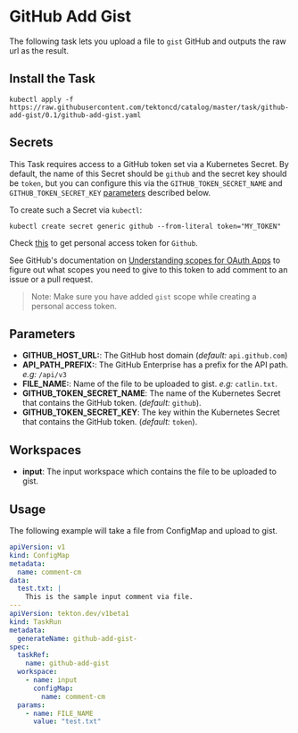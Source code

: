 # GitHub Add Gist

The following task lets you upload a file to `gist` GitHub
and outputs the raw url as the result.

## Install the Task

```
kubectl apply -f https://raw.githubusercontent.com/tektoncd/catalog/master/task/github-add-gist/0.1/github-add-gist.yaml
```

## Secrets

This Task requires access to a GitHub token set via a Kubernetes Secret. By default, the name of this Secret should be `github` and the secret key should be `token`, but you can configure this via the `GITHUB_TOKEN_SECRET_NAME` and `GITHUB_TOKEN_SECRET_KEY` [parameters](#parameters) described below.

To create such a Secret via `kubectl`:

```
kubectl create secret generic github --from-literal token="MY_TOKEN"
```

Check [this](https://help.github.com/en/github/authenticating-to-github/creating-a-personal-access-token-for-the-command-line) to get personal access token for `Github`.

See GitHub's documentation on [Understanding scopes for OAuth Apps](https://developer.github.com/apps/building-oauth-apps/understanding-scopes-for-oauth-apps/) to figure out what scopes you need to give to this token to add comment to an issue or a pull request.

> Note: Make sure you have added `gist` scope while creating a personal access token.

## Parameters

- **GITHUB_HOST_URL:**: The GitHub host domain (_default:_ `api.github.com`)
- **API_PATH_PREFIX:**: The GitHub Enterprise has a prefix for the API path. _e.g:_ `/api/v3`
- **FILE_NAME:**: Name of the file to be uploaded to gist. _e.g:_ `catlin.txt`.
- **GITHUB_TOKEN_SECRET_NAME**: The name of the Kubernetes Secret that
  contains the GitHub token. (_default:_ `github`).
- **GITHUB_TOKEN_SECRET_KEY**: The key within the Kubernetes Secret that contains the GitHub token. (_default:_ `token`).


## Workspaces

- **input**: The input workspace which contains the file to be uploaded to gist.

## Usage

The following example will take a file from ConfigMap and
upload to gist.

```yaml
apiVersion: v1
kind: ConfigMap
metadata:
  name: comment-cm
data:
  test.txt: |
    This is the sample input comment via file.
---
apiVersion: tekton.dev/v1beta1
kind: TaskRun
metadata:
  generateName: github-add-gist-
spec:
  taskRef:
    name: github-add-gist
  workspace:
    - name: input
      configMap:
        name: comment-cm
  params:
    - name: FILE_NAME
      value: "test.txt"
```

